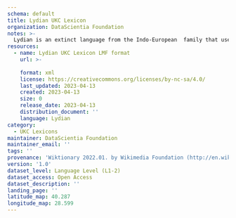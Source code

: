 ```yaml
---
schema: default
title: Lydian UKC Lexicon
organization: DataScientia Foundation
notes: >-
  Lydian is an extinct language from the Indo-European  family that used to be spoken in Eurasia. The UKC Lexicon of Lydian is represented as a lexico-semantic network. It consists of words, word senses, synsets, as well as sense-level and synset-level relationships
resources:
  - name: Lydian UKC Lexicon LMF format
    url: >-
      
    format: xml
    license: https://creativecommons.org/licenses/by-nc-sa/4.0/
    last_updated: 2023-04-13
    created: 2023-04-13
    size: 0
    release_date: 2023-04-13
    distribution_document: ''
    language: Lydian
category:
  - UKC Lexicons
maintainer: DataScientia Foundation
maintainer_email: ''
tags: ''
provenance: 'Wiktionary 2022.01. by Wikimedia Foundation (http://en.wiktionary.org); Princeton WordNet 2.1 by Princeton University (https://wordnet.princeton.edu)'
version: '1.0'
dataset_level: Language Level (L1-2)
dataset_access: Open Access
dataset_description: ''
landing_page: ''
latitude_map: 40.287
longitude_map: 28.599
---
```

